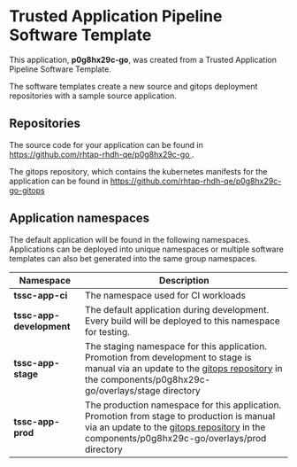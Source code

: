 # Trusted Application Pipeline Software Template

This application, **p0g8hx29c-go**, was created from a Trusted Application Pipeline Software Template.

The software templates create a new source and gitops deployment repositories with a sample source application. 

## Repositories

The source code for your application can be found in [https://github.com/rhtap-rhdh-qe/p0g8hx29c-go ](https://github.com/rhtap-rhdh-qe/p0g8hx29c-go ).
 
The gitops repository, which contains the kubernetes manifests for the application can be found in 
[https://github.com/rhtap-rhdh-qe/p0g8hx29c-go-gitops ](https://github.com/rhtap-rhdh-qe/p0g8hx29c-go-gitops ) 

## Application namespaces 

The default application will be found in the following namespaces. Applications can be deployed into unique namespaces or multiple software templates can also bet generated into the same group namespaces.  

|  Namespace   |  Description   |  
| -------- | -------- |
| **tssc-app-ci** | The namespace used for CI workloads |
| **tssc-app-development** | The default application during development. Every build will be deployed to this namespace for testing. |
| **tssc-app-stage** | The staging namespace for this application. Promotion from development to stage is manual via an update to the [gitops repository](https://github.com/rhtap-rhdh-qe/p0g8hx29c-go-gitops ) in the components/p0g8hx29c-go/overlays/stage directory |
| **tssc-app-prod** | The production namespace for this application. Promotion from stage to production is manual via an update to the [gitops repository](https://github.com/rhtap-rhdh-qe/p0g8hx29c-go-gitops ) in the components/p0g8hx29c-go/overlays/prod directory |